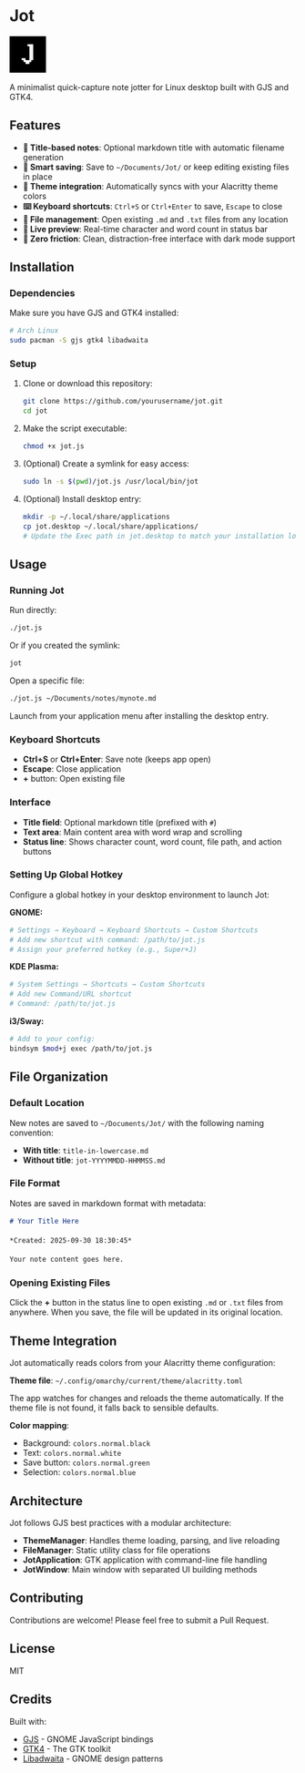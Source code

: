 # Jot

<img src="icon.png" alt="Jot Icon" width="64" height="64" />

A minimalist quick-capture note jotter for Linux desktop built with GJS and GTK4.

## Features

- **📝 Title-based notes**: Optional markdown title with automatic filename generation
- **💾 Smart saving**: Save to `~/Documents/Jot/` or keep editing existing files in place
- **🎨 Theme integration**: Automatically syncs with your Alacritty theme colors
- **⌨️ Keyboard shortcuts**: `Ctrl+S` or `Ctrl+Enter` to save, `Escape` to close
- **📂 File management**: Open existing `.md` and `.txt` files from any location
- **🔄 Live preview**: Real-time character and word count in status bar
- **🎯 Zero friction**: Clean, distraction-free interface with dark mode support

## Installation

### Dependencies

Make sure you have GJS and GTK4 installed:

```bash
# Arch Linux
sudo pacman -S gjs gtk4 libadwaita
```

### Setup

1. Clone or download this repository:
   ```bash
   git clone https://github.com/yourusername/jot.git
   cd jot
   ```

2. Make the script executable:
   ```bash
   chmod +x jot.js
   ```

3. (Optional) Create a symlink for easy access:
   ```bash
   sudo ln -s $(pwd)/jot.js /usr/local/bin/jot
   ```

4. (Optional) Install desktop entry:
   ```bash
   mkdir -p ~/.local/share/applications
   cp jot.desktop ~/.local/share/applications/
   # Update the Exec path in jot.desktop to match your installation location
   ```

## Usage

### Running Jot

Run directly:
```bash
./jot.js
```

Or if you created the symlink:
```bash
jot
```

Open a specific file:
```bash
./jot.js ~/Documents/notes/mynote.md
```

Launch from your application menu after installing the desktop entry.

### Keyboard Shortcuts

- **Ctrl+S** or **Ctrl+Enter**: Save note (keeps app open)
- **Escape**: Close application
- **+** button: Open existing file

### Interface

- **Title field**: Optional markdown title (prefixed with `#`)
- **Text area**: Main content area with word wrap and scrolling
- **Status line**: Shows character count, word count, file path, and action buttons

### Setting Up Global Hotkey

Configure a global hotkey in your desktop environment to launch Jot:

**GNOME:**
```bash
# Settings → Keyboard → Keyboard Shortcuts → Custom Shortcuts
# Add new shortcut with command: /path/to/jot.js
# Assign your preferred hotkey (e.g., Super+J)
```

**KDE Plasma:**
```bash
# System Settings → Shortcuts → Custom Shortcuts
# Add new Command/URL shortcut
# Command: /path/to/jot.js
```

**i3/Sway:**
```bash
# Add to your config:
bindsym $mod+j exec /path/to/jot.js
```

## File Organization

### Default Location

New notes are saved to `~/Documents/Jot/` with the following naming convention:

- **With title**: `title-in-lowercase.md`
- **Without title**: `jot-YYYYMMDD-HHMMSS.md`

### File Format

Notes are saved in markdown format with metadata:

```markdown
# Your Title Here

*Created: 2025-09-30 18:30:45*

Your note content goes here.
```

### Opening Existing Files

Click the **+** button in the status line to open existing `.md` or `.txt` files from anywhere. When you save, the file will be updated in its original location.

## Theme Integration

Jot automatically reads colors from your Alacritty theme configuration:

**Theme file**: `~/.config/omarchy/current/theme/alacritty.toml`

The app watches for changes and reloads the theme automatically. If the theme file is not found, it falls back to sensible defaults.

**Color mapping**:
- Background: `colors.normal.black`
- Text: `colors.normal.white`
- Save button: `colors.normal.green`
- Selection: `colors.normal.blue`

## Architecture

Jot follows GJS best practices with a modular architecture:

- **ThemeManager**: Handles theme loading, parsing, and live reloading
- **FileManager**: Static utility class for file operations
- **JotApplication**: GTK application with command-line file handling
- **JotWindow**: Main window with separated UI building methods

## Contributing

Contributions are welcome! Please feel free to submit a Pull Request.

## License

MIT

## Credits

Built with:
- [GJS](https://gjs.guide/) - GNOME JavaScript bindings
- [GTK4](https://www.gtk.org/) - The GTK toolkit
- [Libadwaita](https://gnome.pages.gitlab.gnome.org/libadwaita/) - GNOME design patterns
